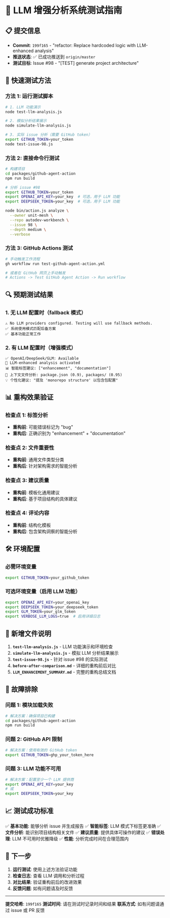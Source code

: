 # 🧪 LLM 增强分析系统测试指南

## 📋 提交信息
- **Commit**: `199f165` - "refactor: Replace hardcoded logic with LLM-enhanced analysis"
- **推送状态**: ✅ 已成功推送到 `origin/master`
- **测试目标**: Issue #98 - "[TEST] generate project architecture"

## 🚀 快速测试方法

### 方法 1: 运行测试脚本
```bash
# 1. LLM 功能演示
node test-llm-analysis.js

# 2. 模拟分析结果展示
node simulate-llm-analysis.js

# 3. 实际 issue 分析（需要 GitHub token）
export GITHUB_TOKEN=your_token
node test-issue-98.js
```

### 方法 2: 直接命令行测试
```bash
# 构建项目
cd packages/github-agent-action
npm run build

# 分析 issue #98
export GITHUB_TOKEN=your_token
export OPENAI_API_KEY=your_key  # 可选，用于 LLM 功能
export DEEPSEEK_TOKEN=your_key  # 可选，用于 LLM 功能

node bin/action.js analyze \
  --owner unit-mesh \
  --repo autodev-workbench \
  --issue 98 \
  --depth medium \
  --verbose
```

### 方法 3: GitHub Actions 测试
```bash
# 手动触发工作流程
gh workflow run test-github-agent-action.yml

# 或者在 GitHub 网页上手动触发
# Actions -> Test GitHub Agent Action -> Run workflow
```

## 🔍 预期测试结果

### 1. 无 LLM 配置时（fallback 模式）
```
⚠️ No LLM providers configured. Testing will use fallback methods.
✅ 系统使用模式匹配后备方案
✅ 基本功能正常工作
```

### 2. 有 LLM 配置时（增强模式）
```
✅ OpenAI/DeepSeek/GLM: Available
🧠 LLM-enhanced analysis activated
📊 智能标签建议: ["enhancement", "documentation"]
📁 上下文文件分析: package.json (0.9), packages/ (0.95)
💡 个性化建议: "提及 'monorepo structure' 以包含包配置"
```

## 📊 重构效果验证

### 检查点 1: 标签分析
- **重构前**: 可能错误标记为 "bug"
- **重构后**: 正确识别为 "enhancement" + "documentation"

### 检查点 2: 文件重要性
- **重构前**: 通用文件类型分类
- **重构后**: 针对架构需求的智能分析

### 检查点 3: 建议质量
- **重构前**: 模板化通用建议
- **重构后**: 基于项目结构的具体建议

### 检查点 4: 评论内容
- **重构前**: 结构化模板
- **重构后**: 包含架构洞察的智能分析

## 🛠️ 环境配置

### 必需环境变量
```bash
export GITHUB_TOKEN=your_github_token
```

### 可选环境变量（启用 LLM 功能）
```bash
export OPENAI_API_KEY=your_openai_key
export DEEPSEEK_TOKEN=your_deepseek_token
export GLM_TOKEN=your_glm_token
export VERBOSE_LLM_LOGS=true  # 启用详细日志
```

## 📁 新增文件说明

1. **`test-llm-analysis.js`** - LLM 功能演示和环境检查
2. **`simulate-llm-analysis.js`** - 模拟 LLM 分析结果展示
3. **`test-issue-98.js`** - 针对 issue #98 的实际测试
4. **`before-after-comparison.md`** - 详细的重构前后对比
5. **`LLM_ENHANCEMENT_SUMMARY.md`** - 完整的重构总结文档

## 🔧 故障排除

### 问题 1: 模块加载失败
```bash
# 解决方案：确保项目已构建
cd packages/github-agent-action
npm run build
```

### 问题 2: GitHub API 限制
```bash
# 解决方案：使用有效的 GitHub token
export GITHUB_TOKEN=ghp_your_token_here
```

### 问题 3: LLM 功能不可用
```bash
# 解决方案：配置至少一个 LLM 提供商
export OPENAI_API_KEY=your_key
# 或
export DEEPSEEK_TOKEN=your_key
```

## 📈 测试成功标准

✅ **基本功能**: 能够分析 issue 并生成报告
✅ **智能标签**: LLM 模式下标签更准确
✅ **文件分析**: 能识别项目结构相关文件
✅ **建议质量**: 提供具体可操作的建议
✅ **错误处理**: LLM 不可用时优雅降级
✅ **性能**: 分析完成时间在合理范围内

## 🎯 下一步

1. **运行测试**: 使用上述方法验证功能
2. **检查日志**: 查看 LLM 调用和分析过程
3. **对比结果**: 验证重构前后的改进效果
4. **反馈问题**: 如有问题请及时反馈

---
**提交哈希**: `199f165`
**测试时间**: 请在测试时记录时间和结果
**联系方式**: 如有问题请通过 issue 或 PR 反馈
